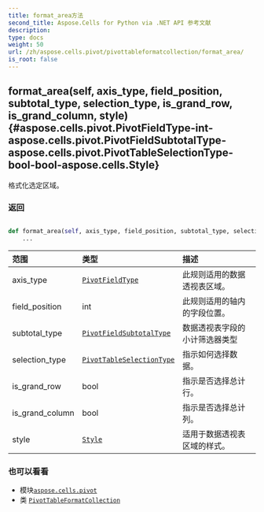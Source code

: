 ```yaml
---
title: format_area方法
second_title: Aspose.Cells for Python via .NET API 参考文献
description:
type: docs
weight: 50
url: /zh/aspose.cells.pivot/pivottableformatcollection/format_area/
is_root: false
---
```

##  format_area(self, axis_type, field_position, subtotal_type, selection_type, is_grand_row, is_grand_column, style) {#aspose.cells.pivot.PivotFieldType-int-aspose.cells.pivot.PivotFieldSubtotalType-aspose.cells.pivot.PivotTableSelectionType-bool-bool-aspose.cells.Style}
格式化选定区域。


### 返回




```python

def format_area(self, axis_type, field_position, subtotal_type, selection_type, is_grand_row, is_grand_column, style):
    ...
```


|范围|类型|描述|
| :- | :- | :- |
| axis_type | [`PivotFieldType`](/cells/python-net/zh/aspose.cells.pivot/pivotfieldtype) |此规则适用的数据透视表区域。|
| field_position | int |此规则适用的轴内的字段位置。|
| subtotal_type | [`PivotFieldSubtotalType`](/cells/python-net/zh/aspose.cells.pivot/pivotfieldsubtotaltype) |数据透视表字段的小计筛选器类型|
| selection_type | [`PivotTableSelectionType`](/cells/python-net/zh/aspose.cells.pivot/pivottableselectiontype) |指示如何选择数据。|
| is_grand_row | bool |指示是否选择总计行。|
| is_grand_column | bool |指示是否选择总计列。|
| style | [`Style`](/cells/python-net/zh/aspose.cells/style) |适用于数据透视表区域的样式。|



### 也可以看看
* 模块[`aspose.cells.pivot`](../../)
* 类 [`PivotTableFormatCollection`](/cells/python-net/zh/aspose.cells.pivot/pivottableformatcollection)
